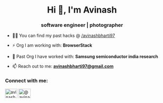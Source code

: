 <h1 align="center">Hi 👋, I'm Avinash</h1>
<h3 align="center">software engineer | photographer</h3>

- 👨‍💻 You can find my past hacks @ [/avinashbharti97](https://github.com/avinashbharti97)

- ⚡ Org I am working with: **BrowserStack**

- 💬 Past Org I have worked with: **Samsung semiconductor india research**

- 📫 Reach out to me: **avinashbharti97@gmail.com**

<h3 align="left">Connect with me:</h3>
<p align="left">
<a href="https://linkedin.com/in/avinashbharti97" target="blank"><img align="center" src="https://raw.githubusercontent.com/rahuldkjain/github-profile-readme-generator/master/src/images/icons/Social/linked-in-alt.svg" alt="avinashbharti97" height="30" width="40" /></a>
<a href="https://medium.com/@avinashbharti97" target="blank"><img align="center" src="https://raw.githubusercontent.com/rahuldkjain/github-profile-readme-generator/master/src/images/icons/Social/medium.svg" alt="@avinashbharti97" height="30" width="40" /></a>
</p>

